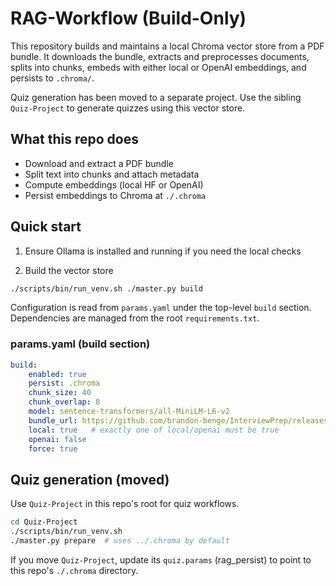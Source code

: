 # RAG-Workflow (Build-Only)

This repository builds and maintains a local Chroma vector store from a PDF bundle. It downloads the bundle, extracts and preprocesses documents, splits into chunks, embeds with either local or OpenAI embeddings, and persists to `.chroma/`.

Quiz generation has been moved to a separate project. Use the sibling `Quiz-Project` to generate quizzes using this vector store.

## What this repo does

- Download and extract a PDF bundle
- Split text into chunks and attach metadata
- Compute embeddings (local HF or OpenAI)
- Persist embeddings to Chroma at `./.chroma`

## Quick start

1) Ensure Ollama is installed and running if you need the local checks

2) Build the vector store

```bash
./scripts/bin/run_venv.sh ./master.py build
```

Configuration is read from `params.yaml` under the top-level `build` section. Dependencies are managed from the root `requirements.txt`.

### params.yaml (build section)

```yaml
build:
	enabled: true
	persist: .chroma
	chunk_size: 40
	chunk_overlap: 8
	model: sentence-transformers/all-MiniLM-L6-v2
	bundle_url: https://github.com/brandon-benge/InterviewPrep/releases/download/latest/pdfs-bundle.tar.gz
	local: true   # exactly one of local/openai must be true
	openai: false
	force: true
```

## Quiz generation (moved)

Use `Quiz-Project` in this repo's root for quiz workflows.

```bash
cd Quiz-Project
./scripts/bin/run_venv.sh
./master.py prepare  # uses ../.chroma by default
```

If you move `Quiz-Project`, update its `quiz.params` (rag_persist) to point to this repo's `./.chroma` directory.

